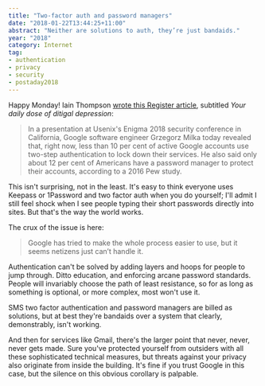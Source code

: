 ```yaml
---
title: "Two-factor auth and password managers"
date: "2018-01-22T13:44:25+11:00"
abstract: "Neither are solutions to auth, they’re just bandaids."
year: "2018"
category: Internet
tag:
- authentication
- privacy
- security
- postaday2018
---
```

Happy Monday! Iain Thompson [wrote this Register article], subtitled *Your daily dose of ditigal depression*:

> In a presentation at Usenix's Enigma 2018 security conference in California, Google software engineer Grzegorz Milka today revealed that, right now, less than 10 per cent of active Google accounts use two-step authentication to lock down their services. He also said only about 12 per cent of Americans have a password manager to protect their accounts, according to a 2016 Pew study.

This isn't surprising, not in the least. It's easy to think everyone uses Keepass or 1Password and two factor auth when you do yourself; I'll admit I still feel shock when I see people typing their short passwords directly into sites. But that's the way the world works.

The crux of the issue is here:

> Google has tried to make the whole process easier to use, but it seems netizens just can’t handle it. 

Authentication can't be solved by adding layers and hoops for people to jump through. Ditto education, and enforcing arcane password standards. People will invariably choose the path of least resistance, so for as long as something is optional, or more complex, most won't use it.

SMS two factor authentication and password managers are billed as solutions, but at best they're bandaids over a system that clearly, demonstrably, isn't working.

And then for services like Gmail, there's the larger point that never, never, never gets made. Sure you've protected yourself from outsiders with all these sophisticated technical measures, but threats against your privacy also originate from inside the building. It's fine if you trust Google in this case, but the silence on this obvious corollary is palpable.

[wrote this Register article]: http://www.theregister.co.uk/2018/01/17/no_one_uses_two_factor_authentication/

